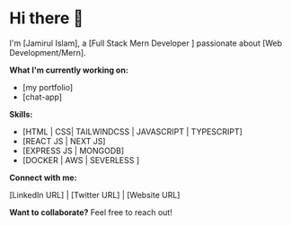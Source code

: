 # Hi there 👋 

I'm [Jamirul Islam], a [Full Stack Mern Developer ] passionate about [Web Development/Mern]. 

**What I'm currently working on:**

* [my portfolio]
* [chat-app]


**Skills:** 
* [HTML | CSS| TAILWINDCSS | JAVASCRIPT | TYPESCRIPT]
* [REACT JS | NEXT JS]
* [EXPRESS JS | MONGODB]
* [DOCKER | AWS | SEVERLESS ]


**Connect with me:**

[LinkedIn URL] | [Twitter URL] | [Website URL] 


**Want to collaborate?** 
Feel free to reach out! 


